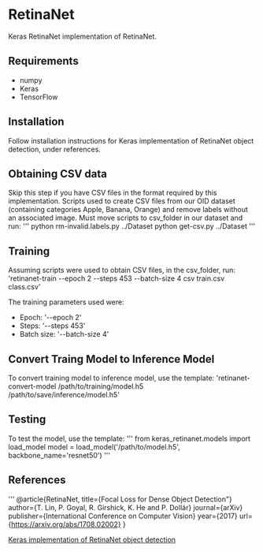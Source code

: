 # RetinaNet
Keras RetinaNet implementation of RetinaNet.

## Requirements
* numpy
* Keras
* TensorFlow

## Installation
Follow installation instructions for Keras implementation of RetinaNet object detection, under references.

## Obtaining CSV data
Skip this step if you have CSV files in the format required by this implementation.
Scripts used to create CSV files from our OID dataset (containing categories Apple, Banana, Orange) and remove labels without an associated image. Must move scripts to csv_folder in our dataset and run:
'''
python rm-invalid.labels.py ../Dataset
python get-csv.py ../Dataset
'''

## Training
Assuming scripts were used to obtain CSV files, in the csv_folder, run:
'retinanet-train --epoch 2 --steps 453 --batch-size 4 csv train.csv class.csv'

The training parameters used were:
* Epoch: '--epoch 2'
* Steps: '--steps 453'
* Batch size: '--batch-size 4'

## Convert Traing Model to Inference Model
To convert training model to inference model, use the template:
'retinanet-convert-model /path/to/training/model.h5 /path/to/save/inference/model.h5'

## Testing
To test the model, use the template:
'''
from keras_retinanet.models import load_model
model = load_model('/path/to/model.h5', backbone_name='resnet50')
'''

## References
'''
@article{RetinaNet,
    title={Focal Loss for Dense Object Detection"}
    author={T. Lin, P. Goyal, R. Girshick, K. He and P. Dollár}
    journal={arXiv}
    publisher={International Conference on Computer Vision}
    year={2017}
    url={https://arxiv.org/abs/1708.02002}
}

[Keras implementation of RetinaNet object detection](https://github.com/fizyr/keras-retinanet)